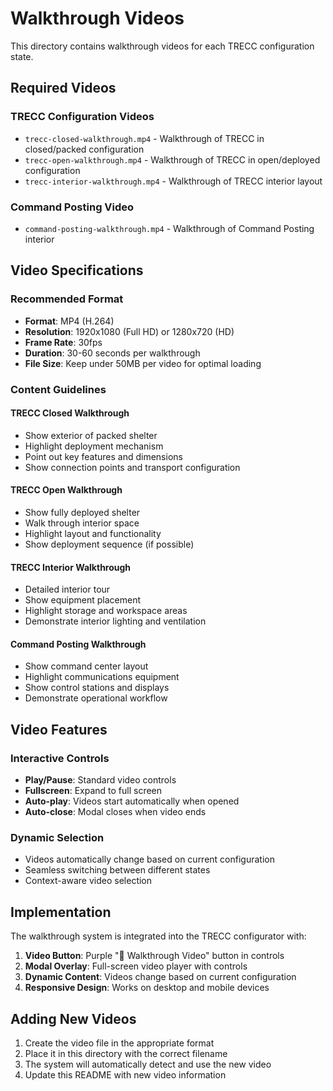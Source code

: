 # Walkthrough Videos

This directory contains walkthrough videos for each TRECC configuration state.

## Required Videos

### TRECC Configuration Videos
- `trecc-closed-walkthrough.mp4` - Walkthrough of TRECC in closed/packed configuration
- `trecc-open-walkthrough.mp4` - Walkthrough of TRECC in open/deployed configuration  
- `trecc-interior-walkthrough.mp4` - Walkthrough of TRECC interior layout

### Command Posting Video
- `command-posting-walkthrough.mp4` - Walkthrough of Command Posting interior

## Video Specifications

### Recommended Format
- **Format**: MP4 (H.264)
- **Resolution**: 1920x1080 (Full HD) or 1280x720 (HD)
- **Frame Rate**: 30fps
- **Duration**: 30-60 seconds per walkthrough
- **File Size**: Keep under 50MB per video for optimal loading

### Content Guidelines

#### TRECC Closed Walkthrough
- Show exterior of packed shelter
- Highlight deployment mechanism
- Point out key features and dimensions
- Show connection points and transport configuration

#### TRECC Open Walkthrough  
- Show fully deployed shelter
- Walk through interior space
- Highlight layout and functionality
- Show deployment sequence (if possible)

#### TRECC Interior Walkthrough
- Detailed interior tour
- Show equipment placement
- Highlight storage and workspace areas
- Demonstrate interior lighting and ventilation

#### Command Posting Walkthrough
- Show command center layout
- Highlight communications equipment
- Show control stations and displays
- Demonstrate operational workflow

## Video Features

### Interactive Controls
- **Play/Pause**: Standard video controls
- **Fullscreen**: Expand to full screen
- **Auto-play**: Videos start automatically when opened
- **Auto-close**: Modal closes when video ends

### Dynamic Selection
- Videos automatically change based on current configuration
- Seamless switching between different states
- Context-aware video selection

## Implementation

The walkthrough system is integrated into the TRECC configurator with:

1. **Video Button**: Purple "🎥 Walkthrough Video" button in controls
2. **Modal Overlay**: Full-screen video player with controls
3. **Dynamic Content**: Videos change based on current configuration
4. **Responsive Design**: Works on desktop and mobile devices

## Adding New Videos

1. Create the video file in the appropriate format
2. Place it in this directory with the correct filename
3. The system will automatically detect and use the new video
4. Update this README with new video information
